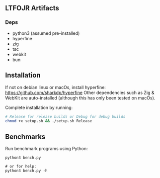 ## LTFOJR Artifacts

### Deps
- python3 (assumed pre-installed)
- hyperfine
- zig
- tsc
- webkit
- bun

## Installation

If not on debian linux or macOs, install hyperfine: https://github.com/sharkdp/hyperfine
Other dependencies such as Zig & WebKit are auto-installed (although this has only been tested on macOs).

Complete installation by running:
```bash
# Release for release builds or Debug for debug builds
chmod +x setup.sh && ./setup.sh Release
```

## Benchmarks
Run benchmark programs using Python:

```
python3 bench.py

# or for help:
python3 bench.py -h 
```